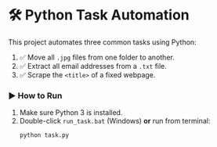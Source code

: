 # 🛠️ Python Task Automation

This project automates three common tasks using Python:

1. ✅ Move all `.jpg` files from one folder to another.
2. ✅ Extract all email addresses from a `.txt` file.
3. ✅ Scrape the `<title>` of a fixed webpage.

### ▶️ How to Run
1. Make sure Python 3 is installed.
2. Double-click `run_task.bat` (Windows) **or** run from terminal:
   ```bash
   python task.py
   ```
